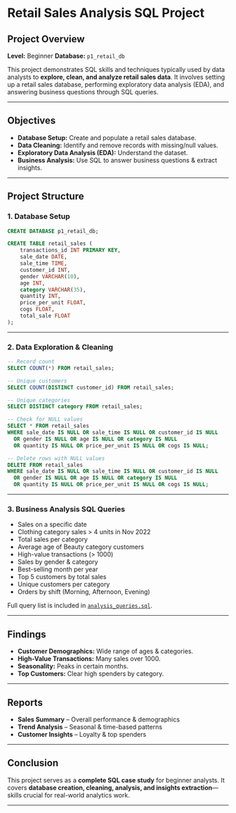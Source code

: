 

# **Retail Sales Analysis SQL Project**

## **Project Overview**

**Level:** Beginner
**Database:** `p1_retail_db`

This project demonstrates SQL skills and techniques typically used by data analysts to **explore, clean, and analyze retail sales data**.
It involves setting up a retail sales database, performing exploratory data analysis (EDA), and answering business questions through SQL queries.


---

## **Objectives**

* **Database Setup:** Create and populate a retail sales database.
* **Data Cleaning:** Identify and remove records with missing/null values.
* **Exploratory Data Analysis (EDA):** Understand the dataset.
* **Business Analysis:** Use SQL to answer business questions & extract insights.

---

## **Project Structure**

### **1. Database Setup**

```sql
CREATE DATABASE p1_retail_db;

CREATE TABLE retail_sales (
    transactions_id INT PRIMARY KEY,
    sale_date DATE,	
    sale_time TIME,
    customer_id INT,	
    gender VARCHAR(10),
    age INT,
    category VARCHAR(35),
    quantity INT,
    price_per_unit FLOAT,	
    cogs FLOAT,
    total_sale FLOAT
);
```

---

### **2. Data Exploration & Cleaning**

```sql
-- Record count
SELECT COUNT(*) FROM retail_sales;

-- Unique customers
SELECT COUNT(DISTINCT customer_id) FROM retail_sales;

-- Unique categories
SELECT DISTINCT category FROM retail_sales;

-- Check for NULL values
SELECT * FROM retail_sales
WHERE sale_date IS NULL OR sale_time IS NULL OR customer_id IS NULL 
  OR gender IS NULL OR age IS NULL OR category IS NULL 
  OR quantity IS NULL OR price_per_unit IS NULL OR cogs IS NULL;

-- Delete rows with NULL values
DELETE FROM retail_sales
WHERE sale_date IS NULL OR sale_time IS NULL OR customer_id IS NULL 
  OR gender IS NULL OR age IS NULL OR category IS NULL 
  OR quantity IS NULL OR price_per_unit IS NULL OR cogs IS NULL;
```

---

### **3. Business Analysis SQL Queries**

* Sales on a specific date
* Clothing category sales > 4 units in Nov 2022
* Total sales per category
* Average age of Beauty category customers
* High-value transactions (> 1000)
* Sales by gender & category
* Best-selling month per year
* Top 5 customers by total sales
* Unique customers per category
* Orders by shift (Morning, Afternoon, Evening)

Full query list is included in [`analysis_queries.sql`](sql_query_p1.sql
).

---

## **Findings**

* **Customer Demographics:** Wide range of ages & categories.
* **High-Value Transactions:** Many sales over 1000.
* **Seasonality:** Peaks in certain months.
* **Top Customers:** Clear high spenders by category.

---

## **Reports**

* **Sales Summary** – Overall performance & demographics
* **Trend Analysis** – Seasonal & time-based patterns
* **Customer Insights** – Loyalty & top spenders

---

## **Conclusion**

This project serves as a **complete SQL case study** for beginner analysts.
It covers **database creation, cleaning, analysis, and insights extraction**—skills crucial for real-world analytics work.

---




